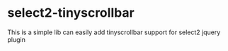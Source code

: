 select2-tinyscrollbar
=====================

This is a simple lib can easily add tinyscrollbar support for select2 jquery plugin